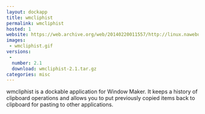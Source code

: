 ```yaml
---
layout: dockapp
title: wmcliphist
permalink: wmcliphist
hosted: 1
website: https://web.archive.org/web/20140220011557/http://linux.nawebu.cz/wmcliphist/
images:
 - wmcliphist.gif
versions:
 -
  number: 2.1
  download: wmcliphist-2.1.tar.gz
categories: misc
---
```

wmcliphist is a dockable application for Window Maker. It keeps a history of clipboard operations and allows you to put previously copied items back to clipboard for pasting to other applications.
